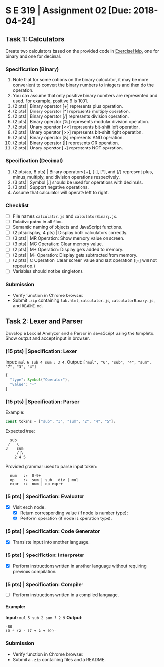 # S E 319 | Assignment 02 [Due: 2018-04-24]

## Task 1: Calculators

Create two calculators based on the provided code in [ExerciseHelp](./doc/prof-help/), one for binary and one for decimal.

### Specification (Binary)
1. Note that for some options on the binary calculator, it may be more convenient to convert the binary numbers to integers and then do the operation.
2. You can assume that only positive binary numbers are represented and used. For example, positive 9 is 1001.
3. (2 pts) | Binary operator [+] represents plus operation.
4. (2 pts) | Binary operator [\*] represents multiply operation.
5. (2 pts) | Binary operator [/] represents division operation.
6. (2 pts) | Binary operator [%] represents modular division operation.
7. (2 pts) | Unary operator [<<] represents bit-shift left operation.
8. (2 pts) | Unary operator [>>] represents bit-shift right operation.
9. (2 pts) | Binary operator [&] represents AND operation.
10. (2 pts) | Binary operator [|] represents OR operation.
11. (2 pts) | Unary operator [~] represents NOT operation.

### Specification (Decimal)
1. (2 pts/op, 8 pts) | Binary operators [+], [-], [\*], and [/] represent plus, minus, multiply, and division operations respectively.
2. (3 pts) | Symbol [.] should be used for operations with decimals.
3. (3 pts) | Support negative operations.
4. Assume that calculator will operate left to right.

### Checklist
- [ ] File names ``calculator.js`` and ``calculatorBinary.js``.
- [ ] Relative paths in all files.
- [ ] Semantic naming of objects and JavaScript functions.
- [ ] (2 pts/display, 4 pts) | Display both calculators correctly.
- [ ] (3 pts) | MR Operation: Show memory value on screen.
- [ ] (3 pts) | MC Operation: Clear memory value.
- [ ] (2 pts) | M+ Operation: Display gets added to memory.
- [ ] (2 pts) | M- Operation: Display gets subtracted from memory.
- [ ] (2 pts) | C Operation: Clear screen value and last operation ([=] will not repeat op.)
- [ ] Variables should not be singletons.

### Submission
- Verify function in Chrome browser.
- Submit ``.zip`` containing ``lab.html``, ``calculator.js``, ``calculatorBinary.js``, and ``README.md``.

## Task 2: Lexer and Parser

Develop a Lexcial Analyzer and a Parser in JavaScript using the template. Show output and accept input in browser.

### (15 pts) | Specification: Lexer

Input: ``mul 6 sub 4 sum 7 3 4``.
Output: ``["mul", "6", "sub", "4", "sum", "7", "3", "4"]``

```javascript
{
  "type": Symbol("Operator"),
  "value": "-"
}
```

### (15 pts) | Specification: Parser

Example:
```javascript
const tokens = ["sub", "3", "sum", "2", "4", "5"];
```
Expected tree:
```
  sub
 /   \
3    sum
     /|\
    2 4 5
```

Provided grammar used to parse input token:
```
  num   :=  0-9+
  op    :=  sum | sub | div | mul
  expr  :=  num | op expr+
```

### (5 pts) | Specification: Evaluator
- [x] Visit each node.
  - [x] Return corresponding value (if node is number type);
  - [x] Perform operation (if node is operation type).

### (5 pts) | Specification: Code Generator
- [x] Translate input into another language.

### (5 pts) | Specifiction: Interpreter
- [x] Perform instructions written in another language without requiring previous compilation.

### (5 pts) | Specification: Compiler
- [ ] Perform instructions written in a compiled language.

#### Example:
**Input:** ``mul 5 sub 2 sum 7 2 9``
**Output:**
```
-80
(5 * (2 - (7 + 2 + 9)))
```

### Submission
- Verify function in Chrome browser.
- Submit a ``.zip`` containing files and a README.
